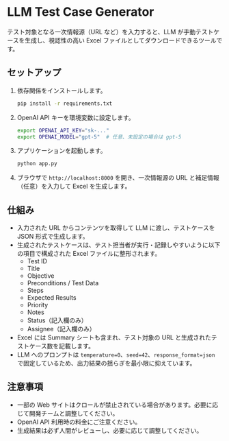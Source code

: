 # LLM Test Case Generator

テスト対象となる一次情報源（URL など）を入力すると、LLM が手動テストケースを生成し、視認性の高い Excel ファイルとしてダウンロードできるツールです。

## セットアップ

1. 依存関係をインストールします。

   ```bash
   pip install -r requirements.txt
   ```

2. OpenAI API キーを環境変数に設定します。

   ```bash
   export OPENAI_API_KEY="sk-..."
   export OPENAI_MODEL="gpt-5"  # 任意、未設定の場合は gpt-5
   ```

3. アプリケーションを起動します。

   ```bash
   python app.py
   ```

4. ブラウザで `http://localhost:8000` を開き、一次情報源の URL と補足情報（任意）を入力して Excel を生成します。

## 仕組み

- 入力された URL からコンテンツを取得して LLM に渡し、テストケースを JSON 形式で生成します。
- 生成されたテストケースは、テスト担当者が実行・記録しやすいように以下の項目で構成された Excel ファイルに整形されます。
  - Test ID
  - Title
  - Objective
  - Preconditions / Test Data
  - Steps
  - Expected Results
  - Priority
  - Notes
  - Status（記入欄のみ）
  - Assignee（記入欄のみ）
- Excel には Summary シートも含まれ、テスト対象の URL と生成されたテストケース数を記載します。
- LLM へのプロンプトは `temperature=0`、`seed=42`、`response_format=json` で固定しているため、出力結果の揺らぎを最小限に抑えています。

## 注意事項

- 一部の Web サイトはクロールが禁止されている場合があります。必要に応じて開発チームと調整してください。
- OpenAI API 利用時の料金にご注意ください。
- 生成結果は必ず人間がレビューし、必要に応じて調整してください。
